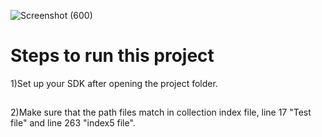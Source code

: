 ![Screenshot (600)](https://github.com/user-attachments/assets/ec0c8700-cb82-4698-98b9-d8eee35c4ca9)


# Steps to run this project

 1)Set up your SDK after opening the project folder.
 ##
 2)Make sure that the path files match in collection index file, line 17 "Test file" and line 263 "index5 file".
